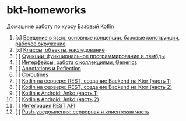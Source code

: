 # bkt-homeworks

Домашние работу по курсу Базовый Kotlin

1. [x] [Введение в язык, основные концепции, базовые конструкции, рабочее окружение](intro/)
1. [x] [Классы, объекты, наследование](oop/)
1. [ ] [Функции, функциональное программирование и лямбды](func/)
1. [ ] [Интерфейсы, работа с коллекциями, Generics](generics/)
1. [ ] [Annotations и Reflection](reflection/)
1. [ ] [Coroutines](coroutines/)
1. [ ] [Kotlin на сервере: REST, создание Backend на Ktor (часть 1)](rest1/)
1. [ ] [Kotlin на сервере: REST, создание Backend на Ktor (часть 2)](rest2/)
1. [ ] [Kotlin в Android: Anko (часть 1)](anko1/)
1. [ ] [Kotlin в Android: Anko (часть 2)](anko2/)
1. [ ] [Интеграция REST API](integration/)
1. [ ] [Push-уведомления: серверная и клиентская часть](push/)

